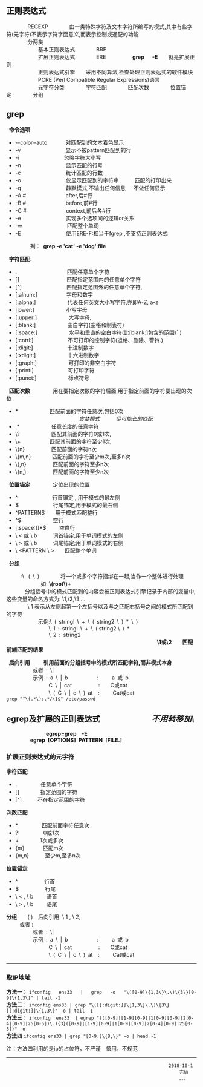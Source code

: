 ## 正则表达式

&ensp;&ensp;&ensp;&ensp;&ensp;&ensp;&ensp;&ensp;REGEXP&ensp;&ensp;&ensp;&ensp;&ensp;&ensp;&ensp;&ensp;由一类特殊字符及文本字符所编写的模式,其中有些字符(元字符)不表示字符字面意义,而表示控制或通配的功能       
&ensp;&ensp;&ensp;&ensp;&ensp;&ensp;&ensp;&ensp;分两类                
&ensp;&ensp;&ensp;&ensp;&ensp;&ensp;&ensp;&ensp;&ensp;&ensp;&ensp;&ensp;基本正则表达式&ensp;&ensp;&ensp;&ensp;&ensp;&ensp;&ensp;&ensp;BRE       
&ensp;&ensp;&ensp;&ensp;&ensp;&ensp;&ensp;&ensp;&ensp;&ensp;&ensp;&ensp;扩展正则表达式&ensp;&ensp;&ensp;&ensp;&ensp;&ensp;&ensp;&ensp;ERE&ensp;&ensp;&ensp;&ensp;&ensp;&ensp;&ensp;&ensp;&ensp;&ensp;**grep&ensp;&ensp;&ensp;-E**&ensp;&ensp;&ensp;&ensp;就是扩展正则        
&ensp;&ensp;&ensp;&ensp;&ensp;&ensp;&ensp;&ensp;&ensp;&ensp;&ensp;&ensp;正则表达式引擎&ensp;&ensp;&ensp;&ensp;采用不同算法,检查处理正则表达式的软件模块     
&ensp;&ensp;&ensp;&ensp;&ensp;&ensp;&ensp;&ensp;&ensp;&ensp;&ensp;&ensp;PCRE (Perl Compatible Regular Expressions)语言     
&ensp;&ensp;&ensp;&ensp;&ensp;&ensp;&ensp;&ensp;&ensp;&ensp;&ensp;&ensp;元字符分类&ensp;&ensp;&ensp;&ensp;&ensp;&ensp;&ensp;&ensp;字符匹配&ensp;&ensp;&ensp;&ensp;&ensp;&ensp;&ensp;&ensp;匹配次数&ensp;&ensp;&ensp;&ensp;&ensp;&ensp;&ensp;&ensp;位置锚定&ensp;&ensp;&ensp;&ensp;&ensp;&ensp;&ensp;&ensp;分组  


## **grep**  
&ensp;**命令选项**  
        
- --color=auto&ensp;&ensp;&ensp;&ensp;&ensp;&ensp;&ensp;对匹配到的文本着色显示 
- -v&ensp;&ensp;&ensp;&ensp;&ensp;&ensp;&ensp;&ensp;&ensp;&ensp;&ensp;&ensp;&ensp;&ensp;&ensp;&ensp;&ensp;显示不被pattern匹配到的行
- -i&ensp;&ensp;&ensp;&ensp;&ensp;&ensp;&ensp;&ensp;&ensp;&ensp;&ensp;&ensp;&ensp;&ensp;&ensp;&ensp;&ensp;忽略字符大小写 
- -n&ensp;&ensp;&ensp;&ensp;&ensp;&ensp;&ensp;&ensp;&ensp;&ensp;&ensp;&ensp;&ensp;&ensp;&ensp;&ensp;&ensp;显示匹配的行号
- -c&ensp;&ensp;&ensp;&ensp;&ensp;&ensp;&ensp;&ensp;&ensp;&ensp;&ensp;&ensp;&ensp;&ensp;&ensp;&ensp;&ensp;统计匹配的行数
- -o&ensp;&ensp;&ensp;&ensp;&ensp;&ensp;&ensp;&ensp;&ensp;&ensp;&ensp;&ensp;&ensp;&ensp;&ensp;&ensp;&ensp;仅显示匹配到的字符串&ensp;&ensp;&ensp;&ensp;&ensp;&ensp;匹配的打印出来
- -q&ensp;&ensp;&ensp;&ensp;&ensp;&ensp;&ensp;&ensp;&ensp;&ensp;&ensp;&ensp;&ensp;&ensp;&ensp;&ensp;&ensp;静默模式,不输出任何信息&ensp;&ensp;&ensp;不做任何显示
- -A #&ensp;&ensp;&ensp;&ensp;&ensp;&ensp;&ensp;&ensp;&ensp;&ensp;&ensp;&ensp;&ensp;&ensp;&ensp;after,后#行
- -B #&ensp;&ensp;&ensp;&ensp;&ensp;&ensp;&ensp;&ensp;&ensp;&ensp;&ensp;&ensp;&ensp;&ensp;&ensp;before,前#行
- -C #&ensp;&ensp;&ensp;&ensp;&ensp;&ensp;&ensp;&ensp;&ensp;&ensp;&ensp;&ensp;&ensp;&ensp;&ensp;context,前后各#行
- -e&ensp;&ensp;&ensp;&ensp;&ensp;&ensp;&ensp;&ensp;&ensp;&ensp;&ensp;&ensp;&ensp;&ensp;&ensp;&ensp;&ensp;实现多个选项间的逻辑or关系
- -w&ensp;&ensp;&ensp;&ensp;&ensp;&ensp;&ensp;&ensp;&ensp;&ensp;&ensp;&ensp;&ensp;&ensp;&ensp;&ensp;&ensp;匹配整个单词 
- -E&ensp;&ensp;&ensp;&ensp;&ensp;&ensp;&ensp;&ensp;&ensp;&ensp;&ensp;&ensp;&ensp;&ensp;&ensp;&ensp;&ensp;使用ERE-F:相当于fgrep ,不支持正则表达式


&ensp;&ensp;&ensp;&ensp;&ensp;&ensp;&ensp;&ensp;&ensp;列：&ensp;**grep   -e   'cat'   -e   'dog'    file**

&ensp;**字符匹配:**   

- .&ensp;&ensp;&ensp;&ensp;&ensp;&ensp;&ensp;&ensp;&ensp;&ensp;&ensp;&ensp;&ensp;&ensp;&ensp;&ensp;&ensp;&ensp;&ensp;匹配任意单个字符       
- []&ensp;&ensp;&ensp;&ensp;&ensp;&ensp;&ensp;&ensp;&ensp;&ensp;&ensp;&ensp;&ensp;&ensp;&ensp;&ensp;&ensp;&ensp;匹配指定范围内的任意单个字符      
- [^]&ensp;&ensp;&ensp;&ensp;&ensp;&ensp;&ensp;&ensp;&ensp;&ensp;&ensp;&ensp;&ensp;&ensp;&ensp;&ensp;&ensp;匹配指定范围外的任意单个字符,
- [:alnum:]&ensp;&ensp;&ensp;&ensp;&ensp;&ensp;&ensp;&ensp;&ensp;&ensp;&ensp;字母和数字      
- [:alpha:]&ensp;&ensp;&ensp;&ensp;&ensp;&ensp;&ensp;&ensp;&ensp;&ensp;&ensp;&ensp;代表任何英文大小写字符,亦即A-Z, a-z     
- [lower:]&ensp;&ensp;&ensp;&ensp;&ensp;&ensp;&ensp;&ensp;&ensp;&ensp;&ensp;&ensp;小写字母    
- [:upper:]&ensp;&ensp;&ensp;&ensp;&ensp;&ensp;&ensp;&ensp;&ensp;&ensp;&ensp;&ensp;大写字母,    
- [:blank:]&ensp;&ensp;&ensp;&ensp;&ensp;&ensp;&ensp;&ensp;&ensp;&ensp;&ensp;&ensp;空白字符(空格和制表符)   
- [:space:]&ensp;&ensp;&ensp;&ensp;&ensp;&ensp;&ensp;&ensp;&ensp;&ensp;&ensp;&ensp;水平和垂直的空白字符(比[blank:]包含的范围广) 	   
- [:cntrl:]&ensp;&ensp;&ensp;&ensp;&ensp;&ensp;&ensp;&ensp;&ensp;&ensp;&ensp;&ensp;&ensp;不可打印的控制字符(退格、删除、警铃.)    
- [:digit:]&ensp;&ensp;&ensp;&ensp;&ensp;&ensp;&ensp;&ensp;&ensp;&ensp;&ensp;&ensp;&ensp;十进制数字   
- [:xdigit:]&ensp;&ensp;&ensp;&ensp;&ensp;&ensp;&ensp;&ensp;&ensp;&ensp;&ensp;&ensp;十六进制数字     
- [:graph:]&ensp;&ensp;&ensp;&ensp;&ensp;&ensp;&ensp;&ensp;&ensp;&ensp;&ensp;&ensp;可打印的非空白字符     
- [:print:]&ensp;&ensp;&ensp;&ensp;&ensp;&ensp;&ensp;&ensp;&ensp;&ensp;&ensp;&ensp;&ensp;可打印字符    
- [:punct:]&ensp;&ensp;&ensp;&ensp;&ensp;&ensp;&ensp;&ensp;&ensp;&ensp;&ensp;&ensp;标点符号       

&ensp;**匹配次数**    &ensp;&ensp;&ensp;&ensp;&ensp;&ensp;&ensp;&ensp;用在要指定次数的字符后面,用于指定前面的字符要出现的次数     

- \*&ensp;&ensp;&ensp;&ensp;&ensp;&ensp;&ensp;&ensp;&ensp;&ensp;&ensp;&ensp;匹配前面的字符任意次,包括0次    
&ensp;&ensp;&ensp;&ensp;&ensp;&ensp;&ensp;&ensp;&ensp;&ensp;&ensp;&ensp;&ensp;&ensp;&ensp;&ensp;&ensp;&ensp;&ensp;&ensp;&ensp;&ensp;&ensp;&ensp;*贪婪模式&ensp;&ensp;&ensp;&ensp;&ensp;&ensp;尽可能长的匹配*  
- \.*&ensp;&ensp;&ensp;&ensp;&ensp;&ensp;&ensp;&ensp;&ensp;&ensp;&ensp;&ensp;任意长度的任意字符  
- \\?&ensp;&ensp;&ensp;&ensp;&ensp;&ensp;&ensp;&ensp;&ensp;&ensp;&ensp;&ensp;匹配其前面的字符0或1次,  
- \\+&ensp;&ensp;&ensp;&ensp;&ensp;&ensp;&ensp;&ensp;&ensp;&ensp;&ensp;匹配其前面的字符至少1次,    
- \\{n\}&ensp;&ensp;&ensp;&ensp;&ensp;&ensp;&ensp;&ensp;&ensp;&ensp;匹配前面的字符n次   
- \\{m,n\}&ensp;&ensp;&ensp;&ensp;&ensp;&ensp;&ensp;&ensp;匹配前面的字符至少m次,至多n次      
- \\{,n\}&ensp;&ensp;&ensp;&ensp;&ensp;&ensp;&ensp;&ensp;&ensp;&ensp;匹配前面的字符至多n次         
- \\{n,\}&ensp;&ensp;&ensp;&ensp;&ensp;&ensp;&ensp;&ensp;&ensp;&ensp;匹配前面的字符至少n次     


&ensp;**位置锚定**   &ensp;&ensp;&ensp;&ensp;&ensp;&ensp;&ensp;&ensp;定位出现的位置    

- ^&ensp;&ensp;&ensp;&ensp;&ensp;&ensp;&ensp;&ensp;&ensp;&ensp;&ensp;&ensp;&ensp;行首锚定 , 用于模式的最左侧    
- $&ensp;&ensp;&ensp;&ensp;&ensp;&ensp;&ensp;&ensp;&ensp;&ensp;&ensp;&ensp;&ensp;行尾锚定,用于模式的最右侧    
- ^PATTERN$&ensp;&ensp;&ensp;&ensp;用于模式匹配整行    
- ^$&ensp;&ensp;&ensp;&ensp;&ensp;&ensp;&ensp;&ensp;&ensp;&ensp;&ensp;&ensp;空行     
- [:space:]]*$&ensp;&ensp;&ensp;&ensp;&ensp;空白行    
- \ < 或 \ b&ensp;&ensp;&ensp;&ensp;&ensp;&ensp;词首锚定,用于单词模式的左侧    
- \ > 或  \ b&ensp;&ensp;&ensp;&ensp;&ensp;&ensp;词尾锚定;用于单词模式的右侧   
- \ <PATTERN \ >&ensp;&ensp;&ensp;&ensp;匹配整个单词             

&ensp;**分组**  

&ensp;&ensp;&ensp;&ensp;&ensp; :\ &ensp;(&ensp;\\&ensp;)&ensp;&ensp;&ensp;&ensp;&ensp;&ensp;&ensp;&ensp;将一个或多个字符捆绑在一起,当作一个整体进行处理   
&ensp;&ensp;&ensp;&ensp;&ensp;&ensp;&ensp;&ensp;&ensp;&ensp;&ensp;&ensp;&ensp;如: **\\(root\\\)+**  
&ensp;&ensp;&ensp;&ensp;&ensp;&ensp;&ensp;分组括号中的模式匹配到的内容会被正则表达式引擎记录于内部的变量中,这些变量的命名方式为: \1,\2,\3....     
&ensp;&ensp;&ensp;&ensp;&ensp;&ensp;&ensp;&ensp;\ 1   表示从左侧起第一个左括号以及与之匹配右括号之间的模式所匹配到的字符   
&ensp;&ensp;&ensp;&ensp;&ensp;&ensp;&ensp;&ensp;&ensp;&ensp;&ensp;&ensp;示例\:\\&ensp;(&ensp;stringl&ensp;\\&ensp;+&ensp;\\&ensp;(&ensp;string2&ensp;\\&ensp;)&ensp;\*&ensp;\\&ensp;) 		  		    
&ensp;&ensp;&ensp;&ensp;&ensp;&ensp;&ensp;&ensp;&ensp;&ensp;&ensp;&ensp;&ensp;&ensp;&ensp;&ensp;\\&ensp;1&ensp;:&ensp;stringl&ensp;\\&ensp;+&ensp;\\&ensp;( string2 \\&ensp;)&ensp;*    
&ensp;&ensp;&ensp;&ensp;&ensp;&ensp;&ensp;&ensp;&ensp;&ensp;&ensp;&ensp;&ensp;&ensp;&ensp;&ensp;\\&ensp;2&ensp;:&ensp;string2      
&ensp;&ensp;&ensp;&ensp;&ensp;&ensp;&ensp;&ensp;&ensp;&ensp;&ensp;&ensp;&ensp;&ensp;&ensp;&ensp;&ensp;&ensp;&ensp;&ensp;&ensp;&ensp;&ensp;&ensp;&ensp;&ensp;&ensp;&ensp;&ensp;&ensp;&ensp;&ensp;&ensp;&ensp;&ensp;&ensp;&ensp;&ensp;&ensp;&ensp;&ensp;&ensp;&ensp;&ensp;&ensp;&ensp;&ensp;&ensp;&ensp;&ensp;&ensp;&ensp;&ensp;&ensp;&ensp;&ensp;&ensp;**\1或\2&ensp;&ensp;&ensp;&ensp;匹配前端匹配的结果**  


&ensp;**后向引用**&ensp;&ensp;&ensp;&ensp;&ensp;**引用前面的分组括号中的模式所匹配字符,而非模式本身**  
&ensp;&ensp;&ensp;&ensp;&ensp;&ensp;&ensp;&ensp;&ensp;&ensp;或者&ensp;:&ensp;\\|    
&ensp;&ensp;&ensp;&ensp;&ensp;&ensp;&ensp;&ensp;&ensp;&ensp;示例&ensp;:&ensp;a&ensp;\\&ensp;|&ensp;b&ensp;&ensp;&ensp;&ensp;&ensp;&ensp;&ensp;&ensp;&ensp;&ensp;&ensp;:&ensp;&ensp;&ensp;&ensp;&ensp;a&ensp;或&ensp;b      
&ensp;&ensp;&ensp;&ensp;&ensp;&ensp;&ensp;&ensp;&ensp;&ensp;&ensp;&ensp;&ensp;&ensp;&ensp;&ensp;C&ensp;\\&ensp;|&ensp;cat&ensp;&ensp;&ensp;&ensp;&ensp;&ensp;&ensp;&ensp;&ensp;&ensp;:&ensp;&ensp;&ensp;&ensp;C或cat    
&ensp;&ensp;&ensp;&ensp;&ensp;&ensp;&ensp;&ensp;&ensp;&ensp;&ensp;&ensp;&ensp;&ensp;&ensp;&ensp;\\&ensp;(&ensp;C&ensp;\\&ensp;|&ensp;c&ensp;\\&ensp;)&ensp;at&ensp;&ensp;:&ensp;&ensp;&ensp;&ensp;&ensp;Cat或cat   
`grep "^\(.*\):.*/\1$" /etc/passwd`	


## **egrep及扩展的正则表达式**&ensp;&ensp;&ensp;&ensp;&ensp;&ensp;&ensp;&ensp;&ensp;&ensp;&ensp;&ensp;&ensp;*不用转移加\\*     
&ensp;&ensp;&ensp;&ensp;&ensp;&ensp;&ensp;&ensp;&ensp;&ensp;&ensp;&ensp;&ensp;&ensp;&ensp;**egrep=grep&ensp;&ensp;-E**        
&ensp;&ensp;&ensp;&ensp;&ensp;&ensp;&ensp;&ensp;&ensp;**egrep&ensp;[OPTIONS]&ensp;PATTERN&ensp;[FILE.]**   
### 扩展正则表达式的元字符
**字符匹配**   
- .&ensp;&ensp;&ensp;&ensp;&ensp;&ensp;&ensp;&ensp;&ensp;任意单个字符
- []&ensp;&ensp;&ensp;&ensp;&ensp;&ensp;&ensp;&ensp;指定范围的字符
- [^]&ensp;&ensp;&ensp;&ensp;&ensp;&ensp;不在指定范围的字符

**次数匹配**	               			
- \*&ensp;&ensp;&ensp;&ensp;&ensp;&ensp;&ensp;&ensp;&ensp;匹配前面字符任意次 
- \?:&ensp;&ensp;&ensp;&ensp;&ensp;&ensp;&ensp;&ensp;&ensp;0或1次  
- \+&ensp;&ensp;&ensp;&ensp;&ensp;&ensp;&ensp;&ensp;1次或多次 
- {m}&ensp;&ensp;&ensp;&ensp;&ensp;&ensp;&ensp;匹配m次 					
- {m,n}&ensp;&ensp;&ensp;&ensp;&ensp;&ensp;至少m,至多n次

**位置锚定**   
- ^&ensp;&ensp;&ensp;&ensp;&ensp;&ensp;&ensp;&ensp;&ensp;&ensp;行首  
- $&ensp;&ensp;&ensp;&ensp;&ensp;&ensp;&ensp;&ensp;&ensp;&ensp;行尾  
- \\ < , \\ b&ensp;&ensp;&ensp;&ensp;&ensp;语首  
- \\ > , \\ b&ensp;&ensp;&ensp;&ensp;&ensp;语尾  

**分组**&ensp;&ensp;&ensp;&ensp;( )&ensp;&ensp;后向引用:  \ 1 , \ 2,  
&ensp;&ensp;&ensp;&ensp;&ensp;或者 :    
&ensp;&ensp;&ensp;&ensp;&ensp;&ensp;&ensp;&ensp;&ensp;&ensp;或者&ensp;:&ensp;\\|    
&ensp;&ensp;&ensp;&ensp;&ensp;&ensp;&ensp;&ensp;&ensp;&ensp;示例&ensp;:&ensp;a&ensp;\\&ensp;|&ensp;b&ensp;&ensp;&ensp;&ensp;&ensp;&ensp;&ensp;&ensp;&ensp;&ensp;&ensp;:&ensp;&ensp;&ensp;&ensp;&ensp;a&ensp;或&ensp;b      
&ensp;&ensp;&ensp;&ensp;&ensp;&ensp;&ensp;&ensp;&ensp;&ensp;&ensp;&ensp;&ensp;&ensp;&ensp;&ensp;C&ensp;\\&ensp;|&ensp;cat&ensp;&ensp;&ensp;&ensp;&ensp;&ensp;&ensp;&ensp;&ensp;&ensp;:&ensp;&ensp;&ensp;&ensp;C或cat    
&ensp;&ensp;&ensp;&ensp;&ensp;&ensp;&ensp;&ensp;&ensp;&ensp;&ensp;&ensp;&ensp;&ensp;&ensp;&ensp;\\&ensp;(&ensp;C&ensp;\\&ensp;|&ensp;c&ensp;\\&ensp;)&ensp;at&ensp;&ensp;:&ensp;&ensp;&ensp;&ensp;&ensp;Cat或cat

---
### 取IP地址
**方法一**：
`ifconfig   ens33   |   grep   -o   "\([0-9]\{1,3\}\.\)\{3\}[0-9]\{1,3\}" | tail -1`  
**方法二**：
`ifconfig ens33 | grep "\([[:digit:]]\{1,3\}\.\)\{3\}[[:digit:]]\{1,3\}" -o | tail -1`   
**方法三**：
`ifconfig  ens33  | egrep "(([0-9]|[1-9][0-9]|1[0-9][0-9]|2[0-4][0-9]|25[0-5])\.){3}([0-9]|[1-9][0-9]|1[0-9][0-9]|2[0-4][0-9]|25[0-5])" -o`  
**方法四**
`ifconfig ens33 | grep "[0-9.]\{8,\}" -o | head -1`				


注：方法四利用的是ip的占位符，不严谨&ensp;&ensp;慎用，不规范


-----
                                                                2018-10-1
                                                                    完结
                                                                    。。。